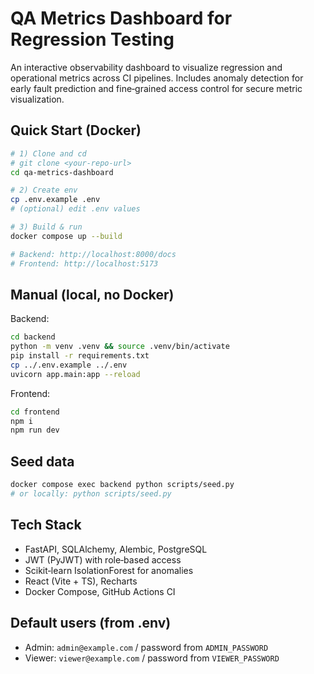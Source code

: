 # QA Metrics Dashboard for Regression Testing

An interactive observability dashboard to visualize regression and operational metrics across CI pipelines. Includes anomaly detection for early fault prediction and fine‑grained access control for secure metric visualization.

## Quick Start (Docker)

```bash
# 1) Clone and cd
# git clone <your-repo-url>
cd qa-metrics-dashboard

# 2) Create env
cp .env.example .env
# (optional) edit .env values

# 3) Build & run
docker compose up --build

# Backend: http://localhost:8000/docs
# Frontend: http://localhost:5173
```

## Manual (local, no Docker)

Backend:
```bash
cd backend
python -m venv .venv && source .venv/bin/activate
pip install -r requirements.txt
cp ../.env.example ../.env
uvicorn app.main:app --reload
```

Frontend:
```bash
cd frontend
npm i
npm run dev
```

## Seed data

```bash
docker compose exec backend python scripts/seed.py
# or locally: python scripts/seed.py
```

## Tech Stack
- FastAPI, SQLAlchemy, Alembic, PostgreSQL
- JWT (PyJWT) with role‑based access
- Scikit‑learn IsolationForest for anomalies
- React (Vite + TS), Recharts
- Docker Compose, GitHub Actions CI

## Default users (from .env)
- Admin: `admin@example.com` / password from `ADMIN_PASSWORD`
- Viewer: `viewer@example.com` / password from `VIEWER_PASSWORD`
